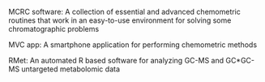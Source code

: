 MCRC software: A collection of essential and advanced chemometric routines that
work in an easy-to-use environment for solving some chromatographic problems

MVC app: A smartphone application for performing
chemometric methods

RMet: An automated R based software for analyzing GC-MS and GC*GC-MS
untargeted metabolomic data
